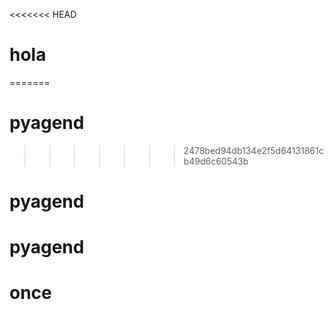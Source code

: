<<<<<<< HEAD
# hola
=======
# pyagend
>>>>>>> 2478bed94db134e2f5d64131861cb49d6c60543b
# pyagend
# pyagend
# once
